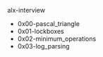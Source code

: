 alx-interview

* 0x00-pascal_triangle
* 0x01-lockboxes
* 0x02-minimum_operations
*  0x03-log_parsing
